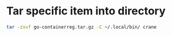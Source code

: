 
# Tar specific item into directory
```bash
tar -zxvf go-containerreg.tar.gz -C ~/.local/bin/ crane
```